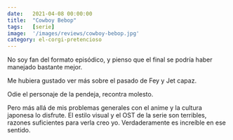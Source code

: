 ```yaml
---
date:   2021-04-08 00:00:00
title:  "Cowboy Bebop"
tags:   [serie]
image:  '/images/reviews/cowboy-bebop.jpg'
category: el-corgi-pretencioso
---
```

No soy fan del formato episódico, y pienso que el final se podría haber manejado bastante mejor.

Me hubiera gustado ver más sobre el pasado de Fey y Jet capaz.

Odie el personaje de la pendeja, recontra molesto.

Pero más allá de mis problemas generales con el anime y la cultura japonesa lo disfrute. El estilo visual y el OST de la serie son terribles, razones suficientes para verla creo yo. Verdaderamente es increíble en ese sentido.
